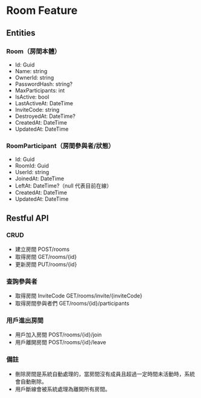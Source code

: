 ﻿# Room Feature

## Entities

### Room（房間本體）

- Id: Guid
- Name: string
- OwnerId: string
- PasswordHash: string?
- MaxParticipants: int
- IsActive: bool
- LastActiveAt: DateTime
- InviteCode: string
- DestroyedAt: DateTime?
- CreatedAt: DateTime
- UpdatedAt: DateTime

### RoomParticipant（房間參與者/狀態）

- Id: Guid
- RoomId: Guid
- UserId: string
- JoinedAt: DateTime
- LeftAt: DateTime?（null 代表目前在線）
- CreatedAt: DateTime
- UpdatedAt: DateTime

## Restful API

### CRUD

- 建立房間 POST/rooms
- 取得房間 GET/rooms/{id}
- 更新房間 PUT/rooms/{id}

### 查詢參與者

- 取得房間 InviteCode GET/rooms/invite/{inviteCode}
- 取得房間參與者們 GET/rooms/{id}/participants

### 用戶進出房間

- 用戶加入房間 POST/rooms/{id}/join
- 用戶離開房間 POST/rooms/{id}/leave

### 備註

- 刪除房間是系統自動處理的，當房間沒有成員且超過一定時間未活動時，系統會自動刪除。
- 用戶斷線會被系統處理為離開所有房間。
